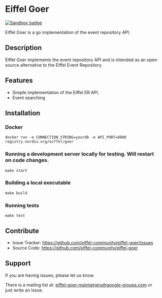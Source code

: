 # Eiffel Goer

[![Sandbox badge](https://img.shields.io/badge/Stage-Sandbox-yellow)](https://github.com/eiffel-community/community/blob/master/PROJECT_LIFECYCLE.md#stage-sandbox)

Eiffel Goer is a go implementation of the event repository API.

## Description

Eiffel Goer implements the event repository API and is intended as an open source alternative to the Eiffel Event Repository.

## Features

- Simple implementation of the Eiffel ER API.
- Event searching

## Installation

### Docker

    docker run -e CONNECTION_STRING=yourdb -e API_PORT=8080 registry.nordix.org/eiffel/goer

### Running a development server locally for testing. Will restart on code changes.

    make start

### Building a local executable

    make build

### Running tests

    make test

## Contribute

- Issue Tracker: https://github.com/eiffel-community/eiffel-goer/issues
- Source Code: https://github.com/eiffel-community/eiffel-goer

## Support

If you are having issues, please let us know.

There is a mailing list at: eiffel-goer-maintainers@google-groups.com
or just write an Issue.
